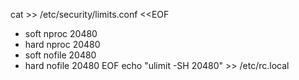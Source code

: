 <!--lang:bash-->
cat >> /etc/security/limits.conf <<EOF
* soft nproc 20480
* hard nproc 20480
* soft nofile 20480
* hard nofile 20480
EOF
echo "ulimit -SH 20480" >> /etc/rc.local
